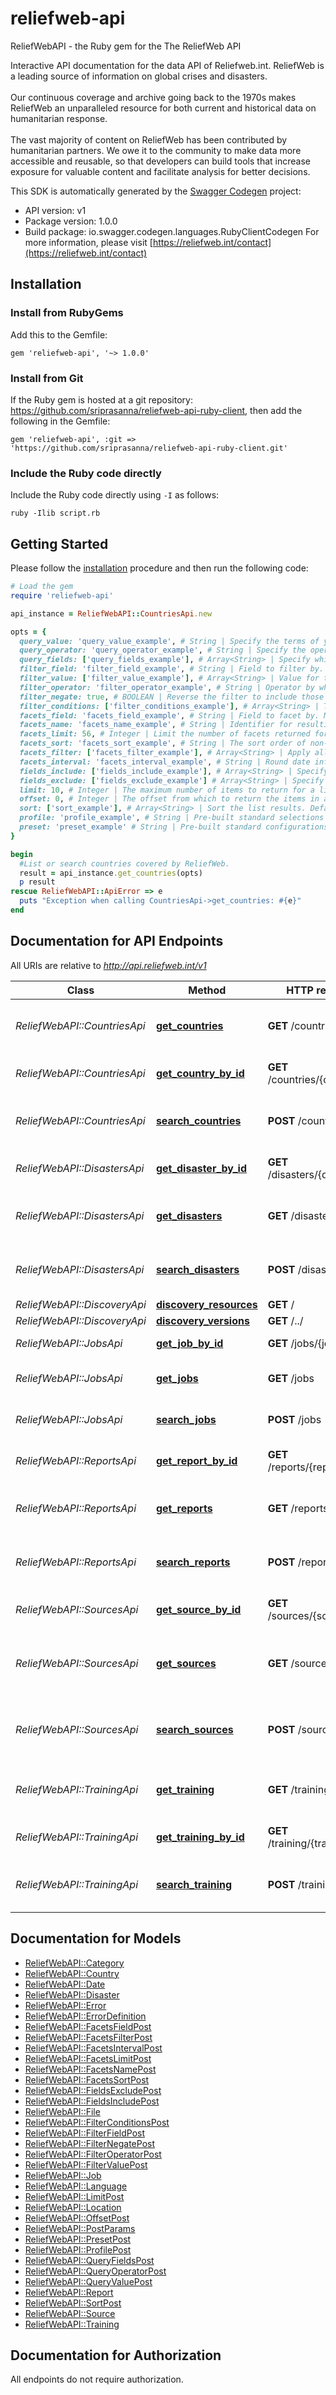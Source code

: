 # reliefweb-api

ReliefWebAPI - the Ruby gem for the The ReliefWeb API

Interactive API documentation for the data API of Reliefweb.int. ReliefWeb is a leading source of information on global crises and disasters.<br><br> Our continuous coverage and archive going back to the 1970s makes ReliefWeb an unparalleled resource for both current and historical data on humanitarian response.<br><br> The vast majority of content on ReliefWeb has been contributed by humanitarian partners. We owe it to the community to make data more accessible and reusable, so that developers can build tools that increase exposure for valuable content and facilitate analysis for better decisions.

This SDK is automatically generated by the [Swagger Codegen](https://github.com/swagger-api/swagger-codegen) project:

- API version: v1
- Package version: 1.0.0
- Build package: io.swagger.codegen.languages.RubyClientCodegen
For more information, please visit [https://reliefweb.int/contact](https://reliefweb.int/contact)

## Installation

### Install from RubyGems

Add this to the Gemfile:
```
gem 'reliefweb-api', '~> 1.0.0'
```

### Install from Git

If the Ruby gem is hosted at a git repository: https://github.com/sriprasanna/reliefweb-api-ruby-client, then add the following in the Gemfile:

    gem 'reliefweb-api', :git => 'https://github.com/sriprasanna/reliefweb-api-ruby-client.git'

### Include the Ruby code directly

Include the Ruby code directly using `-I` as follows:

```shell
ruby -Ilib script.rb
```

## Getting Started

Please follow the [installation](#installation) procedure and then run the following code:
```ruby
# Load the gem
require 'reliefweb-api'

api_instance = ReliefWebAPI::CountriesApi.new

opts = {
  query_value: 'query_value_example', # String | Specify the terms of your fuzzy search. The default is no query.
  query_operator: 'query_operator_example', # String | Specify the operator by which your search query words will be combined.
  query_fields: ['query_fields_example'], # Array<String> | Specify which fields to target with your search. You may use boost syntax here, see the Advanced API Usage documentation.
  filter_field: 'filter_field_example', # String | Field to filter by. Every condition must contain either a <code>field</code> or <code>conditions</code> property.
  filter_value: ['filter_value_example'], # Array<String> | Value for the field being filtered. Leave blank to require existence of the field, must be present for <code>range</code> and <code>value</code> conditions.
  filter_operator: 'filter_operator_example', # String | Operator by which filters will be combined.
  filter_negate: true, # BOOLEAN | Reverse the filter to include those items that do not match.
  filter_conditions: ['filter_conditions_example'], # Array<String> | This property is used to combine conditions with a logical connector (the <code>operator</code> property). Every condition must contain one of the <code>field</code> or <code>conditions</code> properties.
  facets_field: 'facets_field_example', # String | Field to facet by. May include dates, references or the status field.
  facets_name: 'facets_name_example', # String | Identifier for resulting facet data. Useful when faceting multiple ways on the same field.
  facets_limit: 56, # Integer | Limit the number of facets returned for non-date based facets.
  facets_sort: 'facets_sort_example', # String | The sort order of non-date facets. Sorting may be by <code>value</code> or <code>count</code> of terms, and ascending or descending. <code>count</code> defaults to <code>desc</code>, <code>value</code> defaults to <code>asc</code>.
  facets_filter: ['facets_filter_example'], # Array<String> | Apply all the same capabilities of the filter parameter to the specific results of this facet request.
  facets_interval: 'facets_interval_example', # String | Round date information to the nearest interval unit. Apply all the same capabilities of the filter parameter to the specific results of this facet request.
  fields_include: ['fields_include_example'], # Array<String> | Specify which fields to include for each item. Defaults to an item label.
  fields_exclude: ['fields_exclude_example'] # Array<String> | Specify sub-fields to exclude from overall results. For example, if you include <code>date</code> you may exclude <code>date.changed</code>.
  limit: 10, # Integer | The maximum number of items to return for a list query. The default is <code>10</code> and the maximum <code>1000</code>.
  offset: 0, # Integer | The offset from which to return the items in a list query. Allows paging through all results. The default is <code>0</code>.
  sort: ['sort_example'], # Array<String> | Sort the list results. Defaults to search relevance. Values in the form of <code>fieldname:(asc|desc)</code>.
  profile: 'profile_example', # String | Pre-built standard selections of fields to return for ease of displaying lists or items.
  preset: 'preset_example' # String | Pre-built standard configurations of queries, filters and sorts for common use cases.
}

begin
  #List or search countries covered by ReliefWeb.
  result = api_instance.get_countries(opts)
  p result
rescue ReliefWebAPI::ApiError => e
  puts "Exception when calling CountriesApi->get_countries: #{e}"
end

```

## Documentation for API Endpoints

All URIs are relative to *http://api.reliefweb.int/v1*

Class | Method | HTTP request | Description
------------ | ------------- | ------------- | -------------
*ReliefWebAPI::CountriesApi* | [**get_countries**](docs/CountriesApi.md#get_countries) | **GET** /countries | List or search countries covered by ReliefWeb.
*ReliefWebAPI::CountriesApi* | [**get_country_by_id**](docs/CountriesApi.md#get_country_by_id) | **GET** /countries/{countryId} | Find country by its unique ID
*ReliefWebAPI::CountriesApi* | [**search_countries**](docs/CountriesApi.md#search_countries) | **POST** /countries | List or search countries covered by ReliefWeb.
*ReliefWebAPI::DisastersApi* | [**get_disaster_by_id**](docs/DisastersApi.md#get_disaster_by_id) | **GET** /disasters/{disasterId} | Find disaster by its unique ID
*ReliefWebAPI::DisastersApi* | [**get_disasters**](docs/DisastersApi.md#get_disasters) | **GET** /disasters | List or search disasters covered by ReliefWeb.
*ReliefWebAPI::DisastersApi* | [**search_disasters**](docs/DisastersApi.md#search_disasters) | **POST** /disasters | List or search disasters covered by ReliefWeb.
*ReliefWebAPI::DiscoveryApi* | [**discovery_resources**](docs/DiscoveryApi.md#discovery_resources) | **GET** / |
*ReliefWebAPI::DiscoveryApi* | [**discovery_versions**](docs/DiscoveryApi.md#discovery_versions) | **GET** /../ |
*ReliefWebAPI::JobsApi* | [**get_job_by_id**](docs/JobsApi.md#get_job_by_id) | **GET** /jobs/{jobId} | Find job by its unique ID
*ReliefWebAPI::JobsApi* | [**get_jobs**](docs/JobsApi.md#get_jobs) | **GET** /jobs | List or search humanitarian job offers.
*ReliefWebAPI::JobsApi* | [**search_jobs**](docs/JobsApi.md#search_jobs) | **POST** /jobs | List or search humanitarian job offers.
*ReliefWebAPI::ReportsApi* | [**get_report_by_id**](docs/ReportsApi.md#get_report_by_id) | **GET** /reports/{reportId} | Find report by its unique ID
*ReliefWebAPI::ReportsApi* | [**get_reports**](docs/ReportsApi.md#get_reports) | **GET** /reports | List or search updates, headlines or maps.
*ReliefWebAPI::ReportsApi* | [**search_reports**](docs/ReportsApi.md#search_reports) | **POST** /reports | List or search updates, headlines or maps.
*ReliefWebAPI::SourcesApi* | [**get_source_by_id**](docs/SourcesApi.md#get_source_by_id) | **GET** /sources/{sourceId} | Find source by its unique ID
*ReliefWebAPI::SourcesApi* | [**get_sources**](docs/SourcesApi.md#get_sources) | **GET** /sources | List or search organizations providing content to ReliefWeb.
*ReliefWebAPI::SourcesApi* | [**search_sources**](docs/SourcesApi.md#search_sources) | **POST** /sources | List or search organizations providing content to ReliefWeb.
*ReliefWebAPI::TrainingApi* | [**get_training**](docs/TrainingApi.md#get_training) | **GET** /training | List or search humanitarian learning opportunities.
*ReliefWebAPI::TrainingApi* | [**get_training_by_id**](docs/TrainingApi.md#get_training_by_id) | **GET** /training/{trainingId} | Find training by its unique ID
*ReliefWebAPI::TrainingApi* | [**search_training**](docs/TrainingApi.md#search_training) | **POST** /training | List or search humanitarian learning opportunities.


## Documentation for Models

 - [ReliefWebAPI::Category](docs/Category.md)
 - [ReliefWebAPI::Country](docs/Country.md)
 - [ReliefWebAPI::Date](docs/Date.md)
 - [ReliefWebAPI::Disaster](docs/Disaster.md)
 - [ReliefWebAPI::Error](docs/Error.md)
 - [ReliefWebAPI::ErrorDefinition](docs/ErrorDefinition.md)
 - [ReliefWebAPI::FacetsFieldPost](docs/FacetsFieldPost.md)
 - [ReliefWebAPI::FacetsFilterPost](docs/FacetsFilterPost.md)
 - [ReliefWebAPI::FacetsIntervalPost](docs/FacetsIntervalPost.md)
 - [ReliefWebAPI::FacetsLimitPost](docs/FacetsLimitPost.md)
 - [ReliefWebAPI::FacetsNamePost](docs/FacetsNamePost.md)
 - [ReliefWebAPI::FacetsSortPost](docs/FacetsSortPost.md)
 - [ReliefWebAPI::FieldsExcludePost](docs/FieldsExcludePost.md)
 - [ReliefWebAPI::FieldsIncludePost](docs/FieldsIncludePost.md)
 - [ReliefWebAPI::File](docs/File.md)
 - [ReliefWebAPI::FilterConditionsPost](docs/FilterConditionsPost.md)
 - [ReliefWebAPI::FilterFieldPost](docs/FilterFieldPost.md)
 - [ReliefWebAPI::FilterNegatePost](docs/FilterNegatePost.md)
 - [ReliefWebAPI::FilterOperatorPost](docs/FilterOperatorPost.md)
 - [ReliefWebAPI::FilterValuePost](docs/FilterValuePost.md)
 - [ReliefWebAPI::Job](docs/Job.md)
 - [ReliefWebAPI::Language](docs/Language.md)
 - [ReliefWebAPI::LimitPost](docs/LimitPost.md)
 - [ReliefWebAPI::Location](docs/Location.md)
 - [ReliefWebAPI::OffsetPost](docs/OffsetPost.md)
 - [ReliefWebAPI::PostParams](docs/PostParams.md)
 - [ReliefWebAPI::PresetPost](docs/PresetPost.md)
 - [ReliefWebAPI::ProfilePost](docs/ProfilePost.md)
 - [ReliefWebAPI::QueryFieldsPost](docs/QueryFieldsPost.md)
 - [ReliefWebAPI::QueryOperatorPost](docs/QueryOperatorPost.md)
 - [ReliefWebAPI::QueryValuePost](docs/QueryValuePost.md)
 - [ReliefWebAPI::Report](docs/Report.md)
 - [ReliefWebAPI::SortPost](docs/SortPost.md)
 - [ReliefWebAPI::Source](docs/Source.md)
 - [ReliefWebAPI::Training](docs/Training.md)


## Documentation for Authorization

 All endpoints do not require authorization.
